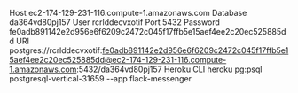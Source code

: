 Host
ec2-174-129-231-116.compute-1.amazonaws.com
Database
da364vd80pj157
User
rcrlddecvxotif
Port
5432
Password
fe0adb891142e2d956e6f6209c2472c045f17ffb5e15aef4ee2c20ec525885dd
URI
postgres://rcrlddecvxotif:fe0adb891142e2d956e6f6209c2472c045f17ffb5e15aef4ee2c20ec525885dd@ec2-174-129-231-116.compute-1.amazonaws.com:5432/da364vd80pj157
Heroku CLI
heroku pg:psql postgresql-vertical-31659 --app flack-messenger